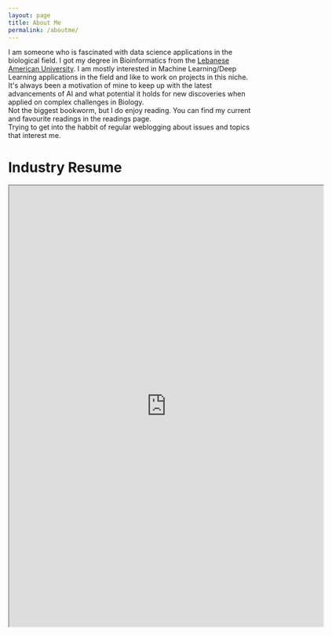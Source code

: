 ```yaml
---
layout: page
title: About Me
permalink: /aboutme/
---
```


I am someone who is fascinated with data science applications in the biological field. I got my degree in Bioinformatics from the [Lebanese American University](https://www.lau.edu.lb/). 
I am mostly interested in Machine Learning/Deep Learning applications in the field and like to work on projects in this niche. It's always been a motivation of mine to keep up with the latest advancements of AI and what potential it holds for new discoveries when applied on complex challenges in Biology.  
Not the biggest bookworm, but I do enjoy reading. You can find my current and favourite readings in the readings page.   
Trying to get into the habbit of regular weblogging about issues and topics that interest me.   

<div class="Resume-Content">
  <h1 class="title">Industry Resume</h1>
  <center>
    <iframe src="https://drive.google.com/file/d/1votojmsW48RQgEMfeHZtf-XtcQ0XGur_/preview" width="640" height="900" allow="autoplay"></iframe>
  </center>
